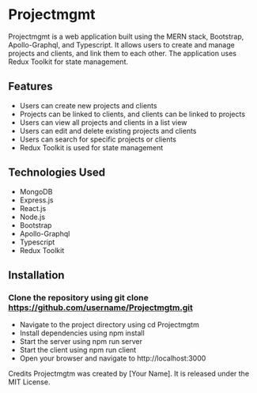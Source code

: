 # Projectmgmt
Projectmgmt is a web application built using the MERN stack, Bootstrap, Apollo-Graphql, and Typescript. It allows users to create and manage projects and clients, and link them to each other. The application uses Redux Toolkit for state management.

## Features
- Users can create new projects and clients
- Projects can be linked to clients, and clients can be linked to projects
- Users can view all projects and clients in a list view
- Users can edit and delete existing projects and clients
- Users can search for specific projects or clients
- Redux Toolkit is used for state management
## Technologies Used
- MongoDB
- Express.js
- React.js
- Node.js
- Bootstrap
- Apollo-Graphql
- Typescript
- Redux Toolkit
## Installation
### Clone the repository using git clone https://github.com/username/Projectmgtm.git
- Navigate to the project directory using cd Projectmgtm
- Install dependencies using npm install
- Start the server using npm run server
- Start the client using npm run client
- Open your browser and navigate to http://localhost:3000

Credits
Projectmgtm was created by [Your Name]. It is released under the MIT License.
